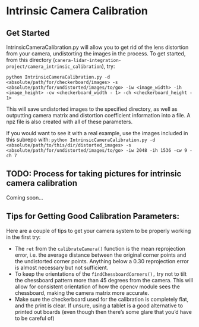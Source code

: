 # Intrinsic Camera Calibration

## Get Started
IntrinsicCameraCalibration.py will allow you to get rid of the lens distortion
from your camera, undistorting the images in the process. To get started, from this directory (`canera-lidar-integration-project/camera_intrinsic_calibration`), try:

`python IntrinsicCameraCalibration.py -d <absolute/path/for/checkerboard/images> -s <absolute/path/for/undistorted/images/to/go> -iw <image_width> -ih <image_height> -cw <checkerboard_width - 1> -ch <checkerboard_height - 1>`

This will save undistorted images to the specified directory, as well as outputting camera matrix and distortion coefficient information into a file.
A npz file is also created with all of these parameters.

If you would want to see it with a real example, use the images included in this subrepo with:
`python IntrinsicCameraCalibration.py -d <absolute/path/to/this/dir/distorted_images> -s <absolute/path/for/undistorted/images/to/go> -iw 2048 -ih 1536 -cw 9 -ch 7`

## TODO: Process for taking pictures for intrinsic camera calibration
Coming soon...

## Tips for Getting Good Calibration Parameters: 
Here are a couple of tips to get your camera system to be properly working in the first try:

- The `ret` from the `calibrateCamera()` function is the mean reprojection error, i.e. the average distance between the original corner points and the undistorted corner points. Anything below a 0.30 reprojection error is almost necessary but not sufficient.
- To keep the orientations of the `findChessboardCorners(),` try not to tilt the chessboard pattern more than 45 degrees from the camera. This will allow for consistent orientation of how the opencv module sees the chessboard, making the camera matrix more accurate.
- Make sure the checkerboard used for the calibration is completely flat, and the print is clear. If unsure, using a tablet is a good alternative to printed out boards (even though then there’s some glare that you’d have to be careful of)
